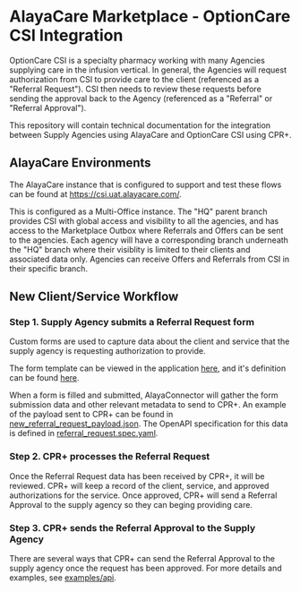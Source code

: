 # AlayaCare Marketplace - OptionCare CSI Integration 

OptionCare CSI is a specialty pharmacy working with many Agencies supplying care in the infusion vertical. In general, the Agencies will request authorization from CSI to provide care to the client (referenced as a "Referral Request"). CSI then needs to review these requests before sending the approval back to the Agency (referenced as a "Referral" or "Referral Approval"). 

This repository will contain technical documentation for the integration 
between Supply Agencies using AlayaCare and OptionCare CSI using CPR+. 

## AlayaCare Environments

The AlayaCare instance that is configured to support and test these flows can be found at https://csi.uat.alayacare.com/. 

This is configured as a Multi-Office instance. The "HQ" parent branch provides CSI with global access and visibility to all the agencies, and has access to the Marketplace Outbox where Referrals and Offers can be sent to the agencies. Each agency will have a corresponding branch underneath the "HQ" branch where their visiblity is limited to their clients and associated data only. Agencies can receive Offers and Referrals from CSI in their specific branch. 


## New Client/Service Workflow 

### Step 1. Supply Agency submits a Referral Request form
Custom forms are used to capture data about the client and service that the supply agency is requesting authorization to provide. 

The form template can be viewed in the application [here](https://csi.uat.alayacare.com/#/system-settings/forms), and it's definition can be found [here](https://csi.uat.alayacare.com/api/v1/tasks/forms20/forms/11). 

When a form is filled and submitted, AlayaConnector will gather the form submission data and other relevant metadata to send to CPR+. An example of the payload sent to CPR+ can be found in [new_referral_request_payload.json](examples/payloads/new_referral_request_payload.json). The OpenAPI specification for this data is defined in [referral_request.spec.yaml](specs/referral_request/referral_request.spec.yaml).

### Step 2. CPR+ processes the Referral Request
Once the Referral Request data has been received by CPR+, it will be reviewed. CPR+ will keep a record of the client, service, and approved authorizations for the service. Once approved, CPR+ will send a Referral Approval to the supply agency so they can beging providing care. 

### Step 3. CPR+ sends the Referral Approval to the Supply Agency
There are several ways that CPR+ can send the Referral Approval to the supply agency once the request has been approved. For more details and examples, see [examples/api](examples/api/README.md).
